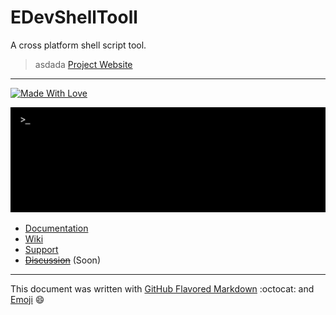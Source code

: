# EDevShellTooll

A cross platform shell script tool.

> asdada [Project Website][link-projectwebpage]

---

[![Made With Love](https://img.shields.io/badge/made%20with-%3C3-red.svg)][link-teampage]

![EDevShellTool Banner](docs/img/wide-banner.png)

* [Documentation][link-projectwebpage]
* [Wiki][link-projectwiki]
* [Support][link-teamemail]
* [~~Discussion~~](#) (Soon)

***

This document was written with [GitHub Flavored Markdown][1] :octocat: and [Emoji][2] :smile:

[link-projectwebpage]: https://enthdev.github.io/edevshelltool/
[link-projectwiki]: https://github.com/EnthDev/edevshelltool/wiki
[link-teamemail]: mailto:enthdev@outlook.com
[link-teampage]: https://github.com/EnthDev
[1]: https://guides.github.com/features/mastering-markdown/
[2]: http://www.webpagefx.com/tools/emoji-cheat-sheet/
